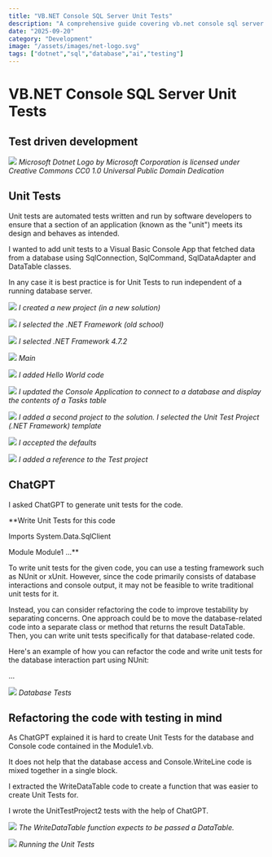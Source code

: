 ```yaml
---
title: "VB.NET Console SQL Server Unit Tests"
description: "A comprehensive guide covering vb.net console sql server unit tests"
date: "2025-09-20"
category: "Development"
image: "/assets/images/net-logo.svg"
tags: ["dotnet","sql","database","ai","testing"]
---
```


# VB.NET Console SQL Server Unit Tests

## Test driven development

![](/assets/images/vbnetconsolesqlserverunittests/net-logo.svg)
*Microsoft Dotnet Logo by Microsoft Corporation is licensed under Creative Commons CC0 1.0 Universal Public Domain Dedication*


## Unit Tests

Unit tests are automated tests written and run by software developers to ensure that a section of an application (known as the "unit") meets its design and behaves as intended.

I wanted to add unit tests to a Visual Basic Console App that fetched data from a database using SqlConnection, SqlCommand, SqlDataAdapter and DataTable classes.

In any case it is best practice is for Unit Tests to run independent of a running database server.

![](/assets/images/vbnetconsolesqlserverunittests/capture-unit-test-aaa-0000001-890x625.png)
*I created a new project (in a new solution)*

![](/assets/images/vbnetconsolesqlserverunittests/capture-unit-test-aaa-0000002-889x626.png)
*I selected the .NET Framework (old school)*

![](/assets/images/vbnetconsolesqlserverunittests/capture-unit-test-aaa-0000003-890x624.png)
*I selected .NET Framework 4.7.2*

![](/assets/images/vbnetconsolesqlserverunittests/capture-unit-test-aaa-0000004-1325x674.png)
*Main*

![](/assets/images/vbnetconsolesqlserverunittests/capture-unit-test-aaa-0000005-1363x382.png)
*I added Hello World code*

![](/assets/images/vbnetconsolesqlserverunittests/capture-unit-test-aaa-0000006-1359x567.png)
*I updated the Console Application to connect to a database and display the contents of a Tasks table*

![](/assets/images/vbnetconsolesqlserverunittests/capture-unit-test-aaa-0000017-1361x656.png)
*I added a second project to the solution. I selected the Unit Test Project (.NET Framework) template*

![](/assets/images/vbnetconsolesqlserverunittests/capture-unit-test-aaa-0000018-1362x683.png)
*I accepted the defaults*

![](/assets/images/vbnetconsolesqlserverunittests/capture-unit-test-aaa-0000019-1360x250.png)
*I added a reference to the Test project*


## ChatGPT

I asked ChatGPT to generate unit tests for the code.

**Write Unit Tests for this code

Imports System.Data.SqlClient

Module Module1
...**

To write unit tests for the given code, you can use a testing framework such as NUnit or xUnit. However, since the code primarily consists of database interactions and console output, it may not be feasible to write traditional unit tests for it.

Instead, you can consider refactoring the code to improve testability by separating concerns. One approach could be to move the database-related code into a separate class or method that returns the result DataTable. Then, you can write unit tests specifically for that database-related code.

Here's an example of how you can refactor the code and write unit tests for the database interaction part using NUnit:

...

![](/assets/images/vbnetconsolesqlserverunittests/database-unit-test-1366x728.png)
*Database Tests*


## Refactoring the code with testing in mind

As ChatGPT explained it is hard to create Unit Tests for the database and Console code contained in the Module1.vb. 

It does not help that the database access and Console.WriteLine code is mixed together in a single block.

I extracted the WriteDataTable code to create a function that was easier to create Unit Tests for.

I wrote the UnitTestProject2 tests with the help of ChatGPT.

![](/assets/images/vbnetconsolesqlserverunittests/capture-unit-test-aaa-0000020-1098x244.png)
*The WriteDataTable function expects to be passed a DataTable.*

![](/assets/images/vbnetconsolesqlserverunittests/mixed-unit-tests-1366x728.png)
*Running the Unit Tests*
